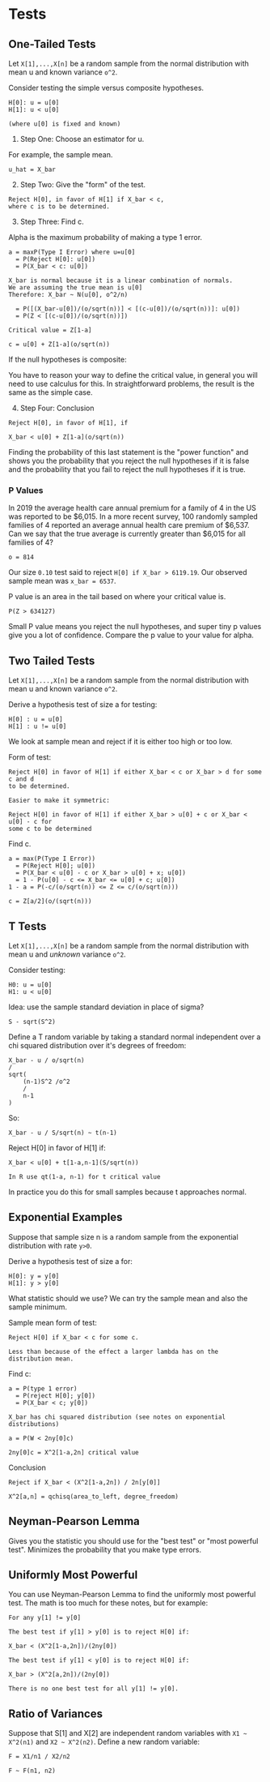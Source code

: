 # Tests

## One-Tailed Tests

Let `X[1],...,X[n]` be a random sample from the normal distribution with mean u
and known variance `o^2`.

Consider testing the simple versus composite hypotheses.

```
H[0]: u = u[0]
H[1]: u < u[0]

(where u[0] is fixed and known)
```

1. Step One: Choose an estimator for u.

For example, the sample mean.

`u_hat = X_bar`

2. Step Two: Give the "form" of the test.

```
Reject H[0], in favor of H[1] if X_bar < c,
where c is to be determined.
```

3. Step Three: Find c.

Alpha is the maximum probability of making a type 1 error.

```
a = maxP(Type I Error) where u=u[0]
  = P(Reject H[0]: u[0])
  = P(X_bar < c: u[0])

X_bar is normal because it is a linear combination of normals.
We are assuming the true mean is u[0]
Therefore: X_bar ~ N(u[0], o^2/n)

  = P([(X_bar-u[0])/(o/sqrt(n))] < [(c-u[0])/(o/sqrt(n))]: u[0])
  = P(Z < [(c-u[0])/(o/sqrt(n))])

Critical value = Z[1-a]

c = u[0] + Z[1-a](o/sqrt(n))
```

If the null hypotheses is composite:

You have to reason your way to define the critical value, in general you will
need to use calculus for this. In straightforward problems, the result is the same as the
simple case.

4. Step Four: Conclusion

```
Reject H[0], in favor of H[1], if

X_bar < u[0] + Z[1-a](o/sqrt(n))
```

Finding the probability of this last statement is the "power function" and shows you the
probability that you reject the null hypotheses if it is false and the
probability that you fail to reject the null hypotheses if it is true.

### P Values

In 2019 the average health care annual premium for a family of 4 in the US was
reported to be $6,015. In a more recent survey, 100 randomly sampled families of
4 reported an average annual health care premium of $6,537. Can we say that the
true average is currently greater than $6,015 for all families of 4?

`o = 814`

Our size `0.10` test said to reject `H[0] if X_bar > 6119.19`. Our observed
sample mean was `x_bar = 6537`.

P value is an area in the tail based on where your critical value is.

```
P(Z > 634127)
```

Small P value means you reject the null hypotheses, and super tiny p values give
you a lot of confidence. Compare the p value to your value for alpha.

## Two Tailed Tests

Let `X[1],...,X[n]` be a random sample from the normal distribution with mean u
and known variance `o^2`.

Derive a hypothesis test of size a for testing:

```
H[0] : u = u[0]
H[1] : u != u[0]
```

We look at sample mean and reject if it is either too high or too low.

Form of test:

```
Reject H[0] in favor of H[1] if either X_bar < c or X_bar > d for some c and d
to be determined.

Easier to make it symmetric:

Reject H[0] in favor of H[1] if either X_bar > u[0] + c or X_bar < u[0] - c for
some c to be determined
```

Find c.

```
a = max(P(Type I Error))
  = P(Reject H[0]; u[0])
  = P(X_bar < u[0] - c or X_bar > u[0] + x; u[0])
  = 1 - P(u[0] - c <= X_bar <= u[0] + c; u[0])
1 - a = P(-c/(o/sqrt(n)) <= Z <= c/(o/sqrt(n)))

c = Z[a/2](o/(sqrt(n)))
```

## T Tests

Let `X[1],...,X[n]` be a random sample from the normal distribution with mean u
and _unknown_ variance `o^2`.

Consider testing:

```
H0: u = u[0]
H1: u < u[0]
```

Idea: use the sample standard deviation in place of sigma?

```
S - sqrt(S^2)
```

Define a T random variable by taking a standard normal independent over a chi
squared distribution over it's degrees of freedom:

```
X_bar - u / o/sqrt(n)
/
sqrt(
    (n-1)S^2 /o^2
    /
    n-1
)
```

So:

```
X_bar - u / S/sqrt(n) ~ t(n-1)
```

Reject H[0] in favor of H[1] if:

```
X_bar < u[0] + t[1-a,n-1](S/sqrt(n))

In R use qt(1-a, n-1) for t critical value
```

In practice you do this for small samples because t approaches normal.

## Exponential Examples

Suppose that sample size n is a random sample from the exponential distribution
with rate `y>0`.

Derive a hypothesis test of size a for:

```
H[0]: y = y[0]
H[1]: y > y[0]
```

What statistic should we use? We can try the sample mean and also the sample
minimum.

Sample mean form of test:

```
Reject H[0] if X_bar < c for some c.

Less than because of the effect a larger lambda has on the distribution mean.
```

Find c:

```
a = P(type 1 error)
  = P(reject H[0]; y[0])
  = P(X_bar < c; y[0])

X_bar has chi squared distribution (see notes on exponential distributions)

a = P(W < 2ny[0]c)

2ny[0]c = X^2[1-a,2n] critical value
```

Conclusion

```
Reject if X_bar < (X^2[1-a,2n]) / 2n[y[0]]

X^2[a,n] = qchisq(area_to_left, degree_freedom)
```

## Neyman-Pearson Lemma

Gives you the statistic you should use for the "best test" or "most powerful test". Minimizes the
probability that you make type errors.

## Uniformly Most Powerful

You can use Neyman-Pearson Lemma to find the uniformly most powerful test. The
math is too much for these notes, but for example:

```
For any y[1] != y[0]

The best test if y[1] > y[0] is to reject H[0] if:

X_bar < (X^2[1-a,2n])/(2ny[0])

The best test if y[1] < y[0] is to reject H[0] if:

X_bar > (X^2[a,2n])/(2ny[0])

There is no one best test for all y[1] != y[0].
```

## Ratio of Variances

Suppose that S[1] and X[2] are independent random variables with `X1 ~ X^2(n1)`
and `X2 ~ X^2(n2)`. Define a new random variable:

```
F = X1/n1 / X2/n2

F ~ F(n1, n2)
```
